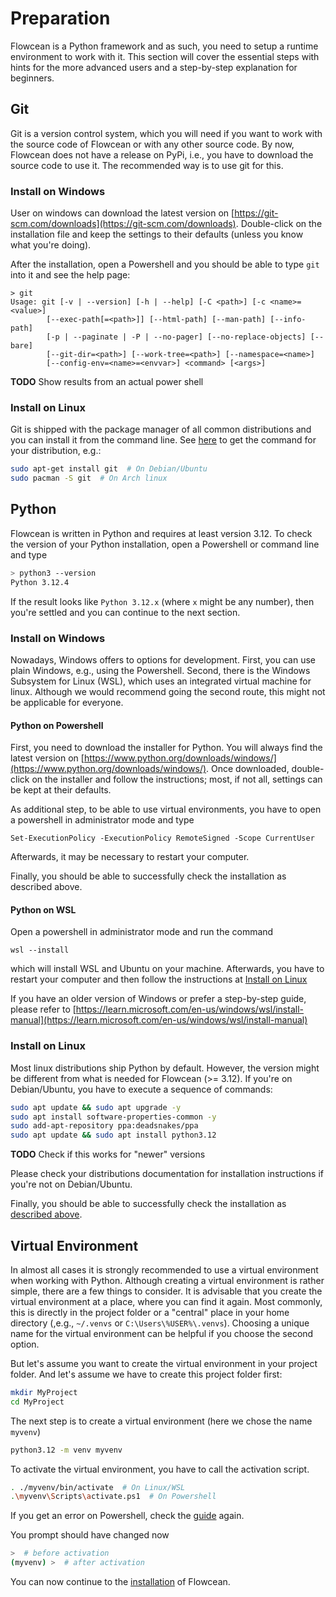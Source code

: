 # Preparation

Flowcean is a Python framework and as such, you need to setup a runtime environment to work with it.
This section will cover the essential steps with hints for the more advanced users and a step-by-step explanation for beginners.

## Git

Git is a version control system, which you will need if you want to work with the source code of Flowcean or with any other source code.
By now, Flowcean does not have a release on PyPi, i.e., you have to download the source code to use it.
The recommended way is to use git for this.

### Install on Windows

User on windows can download the latest version on [https://git-scm.com/downloads](https://git-scm.com/downloads).
Double-click on the installation file and keep the settings to their defaults (unless you know what you're doing).

After the installation, open a Powershell and you should be able to type `git` into it and see the help page:

```PS
> git 
Usage: git [-v | --version] [-h | --help] [-C <path>] [-c <name>=<value>]
        [--exec-path[=<path>]] [--html-path] [--man-path] [--info-path]
        [-p | --paginate | -P | --no-pager] [--no-replace-objects] [--bare]
        [--git-dir=<path>] [--work-tree=<path>] [--namespace=<name>]
        [--config-env=<name>=<envvar>] <command> [<args>]
```
**TODO** Show results from an actual power shell

### Install on Linux

Git is shipped with the package manager of all common distributions and you can install it from the command line.
See [here](https://git-scm.com/download/linux) to get the command for your distribution, e.g.:

```bash
sudo apt-get install git  # On Debian/Ubuntu
sudo pacman -S git  # On Arch linux
```

## Python

Flowcean is written in Python and requires at least version 3.12.
To check the version of your Python installation, open a Powershell or command line and type

```bash
> python3 --version
Python 3.12.4
```

If the result looks like `Python 3.12.x` (where `x` might be any number), then you're settled and you can continue to the next section.

### Install on Windows

Nowadays, Windows offers to options for development.
First, you can use plain Windows, e.g., using the Powershell.
Second, there is the Windows Subsystem for Linux (WSL), which uses an integrated virtual machine for linux.
Although we would recommend going the second route, this might not be applicable for everyone.

#### Python on Powershell

First, you need to download the installer for Python. 
You will always find the latest version on [https://www.python.org/downloads/windows/](https://www.python.org/downloads/windows/).
Once downloaded, double-click on the installer and follow the instructions; most, if not all, settings can be kept at their defaults.

As additional step, to be able to use virtual environments, you have to open a powershell in administrator mode and type

```PS
Set-ExecutionPolicy -ExecutionPolicy RemoteSigned -Scope CurrentUser
```

Afterwards, it may be necessary to restart your computer.

Finally, you should be able to successfully check the installation as described above. 

#### Python on WSL

Open a powershell in administrator mode and run the command

```PS
wsl --install
```

which will install WSL and Ubuntu on your machine.
Afterwards, you have to restart your computer and then follow the instructions at [Install on Linux](#install-on-linux-1)

If you have an older version of Windows or prefer a step-by-step guide, please refer to [https://learn.microsoft.com/en-us/windows/wsl/install-manual](https://learn.microsoft.com/en-us/windows/wsl/install-manual)



### Install on Linux

Most linux distributions ship Python by default. 
However, the version might be different from what is needed for Flowcean (>= 3.12).
If you're on Debian/Ubuntu, you have to execute a sequence of commands:

```bash
sudo apt update && sudo apt upgrade -y
sudo apt install software-properties-common -y
sudo add-apt-repository ppa:deadsnakes/ppa
sudo apt update && sudo apt install python3.12
```

**TODO** Check if this works for "newer" versions

Please check your distributions documentation for installation instructions if you're not on Debian/Ubuntu.

Finally, you should be able to successfully check the installation as [described above](#python). 

## Virtual Environment

In almost all cases it is strongly recommended to use a virtual environment when working with Python.
Although creating a virtual environment is rather simple, there are a few things to consider.
It is advisable that you create the virtual environment at a place, where you can find it again.
Most commonly, this is directly in the project folder or a "central" place in your home directory (,e.g., `~/.venvs` or `C:\Users\%USER%\.venvs`).
Choosing a unique name for the virtual environment can be helpful if you choose the second option.

But let's assume you want to create the virtual environment in your project folder.
And let's assume we have to create this project folder first:

```bash
mkdir MyProject 
cd MyProject
```

The next step is to create a virtual environment (here we chose the name `myvenv`)

```bash
python3.12 -m venv myvenv
```

To activate the virtual environment, you have to call the activation script.

```bash
. ./myvenv/bin/activate  # On Linux/WSL
.\myvenv\Scripts\activate.ps1  # On Powershell
```

If you get an error on Powershell, check the [guide](#python-on-powershell) again.

You prompt should have changed now

```bash
>  # before activation
(myvenv) >  # after activation
```

You can now continue to the [installation](installation.md) of Flowcean.

